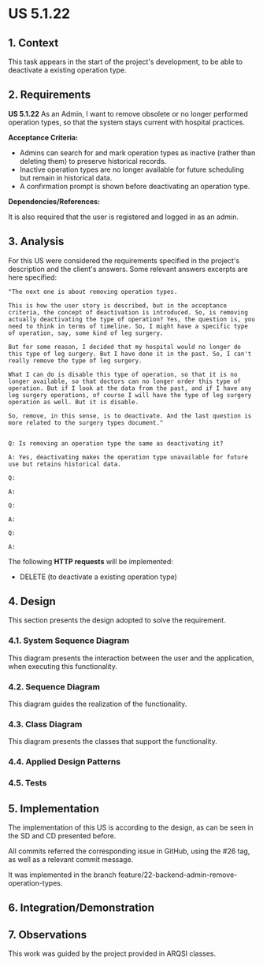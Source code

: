 # US 5.1.22

## 1. Context

This task appears in the start of the project's development, to be able to deactivate a existing operation type.


## 2. Requirements

**US 5.1.22** As an Admin, I want to remove obsolete or no longer performed operation types, so that the system stays current with hospital practices.

**Acceptance Criteria:**
- Admins can search for and mark operation types as inactive (rather than deleting them) to preserve historical records. 
- Inactive operation types are no longer available for future scheduling but remain in historical data. 
- A confirmation prompt is shown before deactivating an operation type. 


**Dependencies/References:**

It is also required that the user is registered and logged in as an admin.


## 3. Analysis

For this US were considered the requirements specified in the project's description and the client's answers. 
Some relevant answers excerpts are here specified:


```
"The next one is about removing operation types.

This is how the user story is described, but in the acceptance criteria, the concept of deactivation is introduced. So, is removing actually deactivating the type of operation? Yes, the question is, you need to think in terms of timeline. So, I might have a specific type of operation, say, some kind of leg surgery.

But for some reason, I decided that my hospital would no longer do this type of leg surgery. But I have done it in the past. So, I can't really remove the type of leg surgery.

What I can do is disable this type of operation, so that it is no longer available, so that doctors can no longer order this type of operation. But if I look at the data from the past, and if I have any leg surgery operations, of course I will have the type of leg surgery operation as well. But it is disable.

So, remove, in this sense, is to deactivate. And the last question is more related to the surgery types document."


Q: Is removing an operation type the same as deactivating it?

A: Yes, deactivating makes the operation type unavailable for future use but retains historical data.
```

```
Q: 

A: 
```

```
Q: 

A: 
```

```
Q: 

A: 
```


The following **HTTP requests** will be implemented:
- DELETE (to deactivate a existing operation type)


## 4. Design

This section presents the design adopted to solve the requirement.

### 4.1. System Sequence Diagram

This diagram presents the interaction between the user and the application, when executing this functionality.


### 4.2. Sequence Diagram

This diagram guides the realization of the functionality.


### 4.3. Class Diagram

This diagram presents the classes that support the functionality.


### 4.4. Applied Design Patterns


### 4.5. Tests


## 5. Implementation

The implementation of this US is according to the design, as can be seen in the SD and CD presented before.

All commits referred the corresponding issue in GitHub, using the #26 tag, as well as a relevant commit message.

It was implemented in the branch feature/22-backend-admin-remove-operation-types.


## 6. Integration/Demonstration



## 7. Observations

This work was guided by the project provided in ARQSI classes.